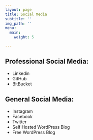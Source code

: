 ```yaml
---
layout: page
title: Social Media
subtitle: ''
img_path: ''
menu:
  main:
    weight: 5

---
```

## **Professional Social Media:**

* Linkedin
* GitHub
* BitBucket

## General Social Media:

* Instagram
* Facebook
* Twitter
* Self Hosted WordPress Blog
* Free WordPress Blog
